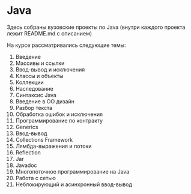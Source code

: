 # Java

Здесь собраны вузовские проекты по Java (внутри каждого проекта лежит README.md с описанием)

На курсе рассматривались следующие темы:

1. Введение
2. Массивы и ссылки
3. Ввод-вывод и исключения
4. Классы и объекты
5. Коллекции
6. Наследование
7. Синтаксис Java
9. Введение в ОО дизайн
10. Разбор текста
11. Обработка ошибок и исключения
12. Программирование по контракту
13. Generics
14. Ввод-вывод
15. Collections Framework
16. Лямбда-выражения и потоки
17. Reflection
18. Jar	
19. Javadoc
20. Многопоточное программирование на Java
21. Работа с сетью
22. Неблокирующий и асинхронный ввод-вывод
